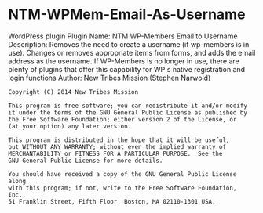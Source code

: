NTM-WPMem-Email-As-Username
===========================

WordPress plugin
Plugin Name: NTM WP-Members Email to Username
Description: Removes the need to create a username (if wp-members is in use). Changes or removes appropriate items from forms, and adds the email address as the username. If WP-Members is no longer in use, there are plenty of plugins that offer this capability for WP's native registration and login functions
Author: New Tribes Mission (Stephen Narwold)

    Copyright (C) 2014 New Tribes Mission

    This program is free software; you can redistribute it and/or modify
    it under the terms of the GNU General Public License as published by
    the Free Software Foundation; either version 2 of the License, or
    (at your option) any later version.

    This program is distributed in the hope that it will be useful,
    but WITHOUT ANY WARRANTY; without even the implied warranty of
    MERCHANTABILITY or FITNESS FOR A PARTICULAR PURPOSE.  See the
    GNU General Public License for more details.

    You should have received a copy of the GNU General Public License along
    with this program; if not, write to the Free Software Foundation, Inc.,
    51 Franklin Street, Fifth Floor, Boston, MA 02110-1301 USA.
